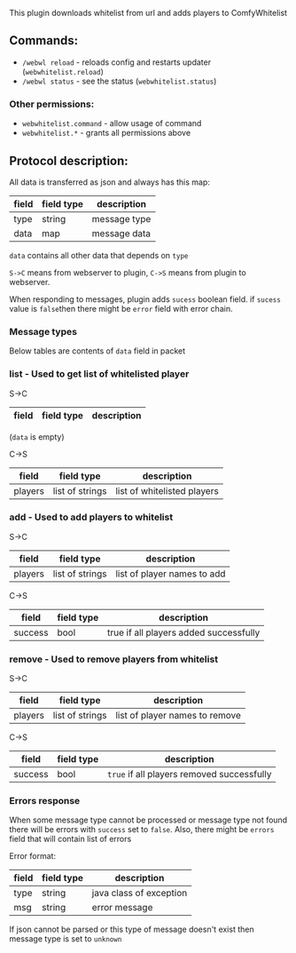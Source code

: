 This plugin downloads whitelist from url and adds players to ComfyWhitelist

## Commands:
* `/webwl reload` - reloads config and restarts updater (`webwhitelist.reload`)
* `/webwl status` - see the status (`webwhitelist.status`)

### Other permissions:
* `webwhitelist.command` - allow usage of command
* `webwhitelist.*` - grants all permissions above

## Protocol description:
All data is transferred as json and always has this map:

| field | field type | description  |
|-------|------------|--------------|
| type  | string     | message type |
| data  | map        | message data |

`data` contains all other data that depends on `type`
 
`S->C` means from webserver to plugin, `C->S` means from plugin to webserver.

When responding to messages, plugin adds `sucess` boolean field.
if `sucess` value is `false`then there might be `error` field with error chain.

### Message types

Below tables are contents of `data` field in packet

### list - Used to get list of whitelisted player

S->C

| field | field type | description  |
|-------|------------|--------------|
(`data` is empty)

C->S

| field   | field type      | description                 |
|---------|-----------------|-----------------------------|
| players | list of strings | list of whitelisted players |

### add - Used to add players to whitelist

S->C

| field   | field type      | description                 |
|---------|-----------------|-----------------------------|
| players | list of strings | list of player names to add |


C->S

| field   | field type | description                            |
|---------|------------|----------------------------------------|
| success | bool       | true if all players added successfully |

### remove - Used to remove players from whitelist

S->C

| field   | field type      | description                    |
|---------|-----------------|--------------------------------|
| players | list of strings | list of player names to remove |


C->S

| field   | field type | description                                |
|---------|------------|--------------------------------------------|
| success | bool       | `true` if all players removed successfully |

### Errors response
When some message type cannot be processed or message type not found there will be errors with `success` set to `false`.
Also, there might be `errors` field that will contain list of errors

Error format:

| field | field type | description             |
|-------|------------|-------------------------|
| type  | string     | java class of exception |
| msg   | string     | error message           |

If json cannot be parsed or this type of message doesn't exist then message type is set to `unknown`